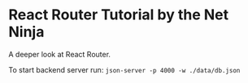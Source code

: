 # React Router Tutorial by the Net Ninja

A deeper look at React Router.

To start backend server run: `json-server -p 4000 -w ./data/db.json`